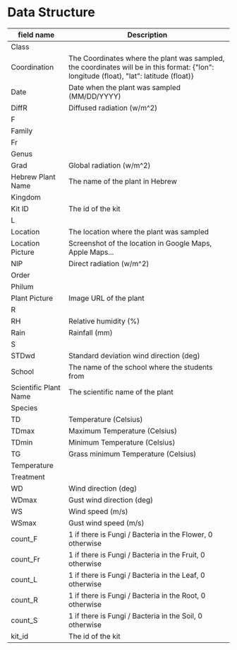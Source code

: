 # Data Structure

| field name            | Description                                                                                                                                |
|-----------------------|--------------------------------------------------------------------------------------------------------------------------------------------|
| Class                 |                                                                                                                                            |
| Coordination          | The Coordinates where the plant was sampled, the coordinates will be in this format: {"lon": longitude (float), "lat": latitude (float)}   |
| Date                  | Date when the plant was sampled (MM/DD/YYYY)                                                                                               |
| DiffR                 | Diffused radiation (w/m^2)                                                                                                                 |
| F                     |                                                                                                                                            |
| Family                |                                                                                                                                            |
| Fr                    |                                                                                                                                            |
| Genus                 |                                                                                                                                            |
| Grad                  | Global radiation (w/m^2)                                                                                                                   |
| Hebrew Plant Name     | The name of the plant in Hebrew                                                                                                            |
| Kingdom               |                                                                                                                                            |
| Kit ID                | The id of the kit                                                                                                                          |
| L                     |                                                                                                                                            |
| Location              | The location where the plant was sampled                                                                                                   |
| Location Picture      | Screenshot of the location in Google Maps, Apple Maps...                                                                                   |
| NIP                   | Direct radiation (w/m^2)                                                                                                                   |
| Order                 |                                                                                                                                            |
| Philum                |                                                                                                                                            |
| Plant Picture         | Image URL of the plant                                                                                                                     |
| R                     |                                                                                                                                            |
| RH                    | Relative humidity (%)                                                                                                                      |
| Rain                  | Rainfall (mm)                                                                                                                              |
| S                     |                                                                                                                                            |
| STDwd                 | Standard deviation wind direction (deg)                                                                                                    |
| School                | The name of the school where the students from                                                                                             |
| Scientific Plant Name | The scientific name of the plant                                                                                                           |
| Species               |                                                                                                                                            |
| TD                    | Temperature (Celsius)                                                                                                                      |
| TDmax                 | Maximum Temperature (Celsius)                                                                                                              |
| TDmin                 | Minimum Temperature (Celsius)                                                                                                              |
| TG                    | Grass minimum Temperature (Celsius)                                                                                                        |
| Temperature           |                                                                                                                                            |
| Treatment             |                                                                                                                                            |
| WD                    | Wind direction (deg)                                                                                                                       |
| WDmax                 | Gust wind direction (deg)                                                                                                                  |
| WS                    | Wind speed (m/s)                                                                                                                           |
| WSmax                 | Gust wind speed (m/s)                                                                                                                      |
| count_F               | 1 if there is Fungi / Bacteria in the Flower, 0 otherwise                                                                                  |
| count_Fr              | 1 if there is Fungi / Bacteria in the Fruit, 0 otherwise                                                                                   |
| count_L               | 1 if there is Fungi / Bacteria in the Leaf, 0 otherwise                                                                                    |
| count_R               | 1 if there is Fungi / Bacteria in the Root, 0 otherwise                                                                                    |
| count_S               | 1 if there is Fungi / Bacteria in the Soil, 0 otherwise                                                                                    |
| kit_id                | The id of the kit                                                                                                                          |